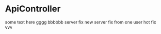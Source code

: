 # ApiController
 some text here
 gggg
 bbbbbb
 server fix 
 new server fix from one user
 hot fix
 vvv